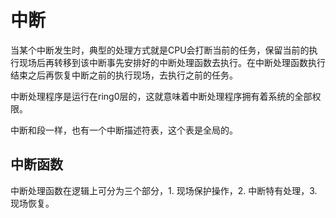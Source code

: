 # 中断

当某个中断发生时，典型的处理方式就是CPU会打断当前的任务，保留当前的执行现场后再转移到该中断事先安排好的中断处理函数去执行。在中断处理函数执行结束之后再恢复中断之前的执行现场，去执行之前的任务。

中断处理程序是运行在ring0层的，这就意味着中断处理程序拥有着系统的全部权限。

中断和段一样，也有一个中断描述符表，这个表是全局的。

## 中断函数

中断处理函数在逻辑上可分为三个部分，1. 现场保护操作，2. 中断特有处理，3. 现场恢复。

